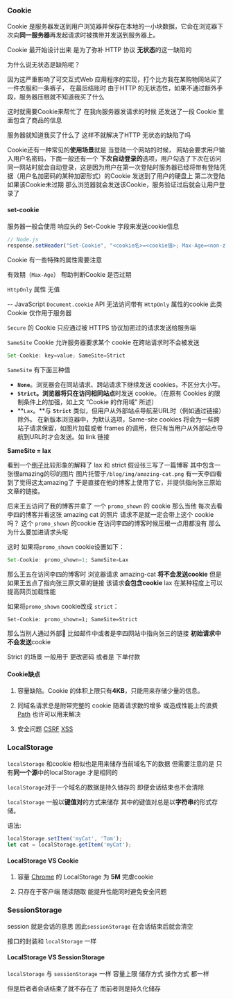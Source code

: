 ### Cookie

Cookie 是服务器发送到用户浏览器并保存在本地的一小块数据，它会在浏览器下次向**同一服务器**再发起请求时被携带并发送到服务器上。

Cookie 最开始设计出来 是为了弥补 HTTP 协议 **无状态**的这一缺陷的

为什么说无状态是缺陷呢？

因为这严重影响了可交互式Web 应用程序的实现，打个比方我在某购物网站买了一件衣服和一条裤子， 在最后结账时 由于HTTP 的无状态性，如果不通过额外手段，服务器压根就不知道我买了什么

这时就需要Cookie来帮忙了 在我向服务器发请求的时候 还发送了一段 Cookie 里面包含了商品的信息

服务器就知道我买了什么了 这样不就解决了HTTP 无状态的缺陷了吗 

Cookie还有一种常见的**使用场景**就是 当登陆一个网站的时候， 网站会要求用户输入用户名密码，下面一般还有一个 **下次自动登录的**选项，用户勾选了下次在访问同一网站时就会自动登录，这是因为用户在第一次登陆时服务器已经将带有登陆凭据（用户名加密码的某种加密形式）的Cookie 发送到了用户的硬盘上 第二次登陆 如果该Cookie未过期 那么浏览器就会发送该Cookie，服务验证过后就会让用户登录了



#### set-cookie

服务器一般会使用 响应头的 Set-Cookie 字段来发送cookie信息

```javascript
// Node.js
response.setHeader("Set-Cookie", "<cookie名>=<cookie值>; Max-Age=<non-zero-digit>; Secure " );
```

Cookie 有一些特殊的属性需要注意 

有效期（`Max-Age`） 帮助判断Cookie 是否过期

`HttpOnly` 属性 无值 

 --  JavaScript `Document.cookie` API 无法访问带有 `HttpOnly` 属性的cookie 此类 Cookie 仅作用于服务器

`Secure` 的 Cookie 只应通过被 HTTPS 协议加密过的请求发送给服务端

`SameSite` Cookie 允许服务器要求某个 cookie 在跨站请求时不会被发送

```js
Set-Cookie: key=value; SameSite=Strict
```

`SameSite` 有下面三种值

- **`None`**。浏览器会在同站请求、跨站请求下继续发送 cookies，不区分大小写。
- **`Strict`。**浏览器将只在访问**相同站点**时发送 cookie。（在原有 Cookies 的限制条件上的加强，如上文 “Cookie 的作用域” 所述）
- **`Lax`。**与 **`Strict`** 类似，但用户从外部站点导航至URL时（例如通过链接）除外。 在新版本浏览器中，为默认选项，Same-site cookies 将会为一些跨站子请求保留，如图片加载或者 frames 的调用，但只有当用户从外部站点导航到URL时才会发送。如 link 链接

**SameSite = lax**

看到一个[例子](https://web.dev/samesite-cookies-explained/#what-are-first-party-and-third-party-cookies)比较形象的解释了 lax 和 strict 假设张三写了一篇博客 其中包含一张很amazing的🐱的图片 图片托管于`/blog/img/amazing-cat.png`   有一天李四看到了觉得这太amazing了 于是直接在他的博客上使用了它，并提供指向张三原始文章的链接。

后来王五访问了我的博客并拿了 一个 `promo_shown` 的 cookie 那么当他 每次去看李四的博客并看这张 amazing cat 的照片 请求不是就一定会带上这个 cookie吗？  这个 `promo_shown` 的cookie  在访问李四的博客时候压根一点用都没有 那么为什么要加进请求头呢

这时 如果将`promo_shown` cookie设置如下：

```js
Set-Cookie: promo_shown=1; SameSite=Lax
```

那么王五在访问李四的博客时 浏览器请求 amazing-cat  **将不会发送cookie**  但是如果王五点了指向张三原文章的链接 该请求**会包含cookie**  lax 在某种程度上可以提高网页加载性能

如果将`promo_shown` cookie改成 `strict`：

```text
Set-Cookie: promo_shown=1; SameSite=Strict
```

那么当别人通过外部🔗 比如邮件中或者是李四网站中指向张三的链接 **初始请求中不会发送**cookie

Strict 的场景 一般用于 更改密码 或者是 下单付款



#### Cookie缺点

1. 容量缺陷。Cookie 的体积上限只有**4KB**，只能用来存储少量的信息。

2. 同域名请求总是附带完整的 cookie 随着请求数的增多 或造成性能上的浪费 [Path](https://developer.mozilla.org/zh-CN/docs/Web/HTTP/Cookies#cookie_%E7%9A%84%E4%BD%9C%E7%94%A8%E5%9F%9F) 也许可以用来解决
3. 安全问题 [CSRF](https://developer.mozilla.org/en-US/docs/Glossary/CSRF)  [XSS](https://developer.mozilla.org/en-US/docs/Glossary/Cross-site_scripting) 



### LocalStorage

`localStorage` 和cookie 相似也是用来储存当前域名下的数据 但需要注意的是 只有**同一个源**中的localStorage 才是相同的 

`localStorage`对于一个域名的数据是持久储存的 即便会话结束也不会清除

`localStorage` 一般以**键值对**的方式来储存 其中的键值对总是以**字符串**的形式存储。

语法:

```javascript
localStorage.setItem('myCat', 'Tom');
let cat = localStorage.getItem('myCat');
```



#### LocalStorage VS Cookie

1. 容量  [Chrome](https://en.wikipedia.org/wiki/Web_storage#cite_note-9) 的 LocalStorage 为 **5M** 完虐cookie 

2. 只存在于客户端 随读随取 能提升性能同时避免安全问题



### SessionStorage

session 就是会话的意思 因此`sessionStorage` 在会话结束后就会清空

接口的封装和 `localStorage` 一样



#### LocalStorage VS SessionStorage

`localStorage` 与 `sessionStorage` 一样 容量上限 储存方式 操作方式 都一样

但是后者者会话结束了就不存在了 而前者则是持久化储存

